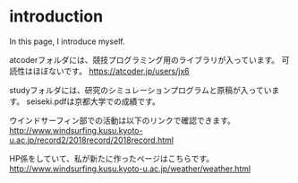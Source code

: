 # introduction
In this page, I introduce myself.

atcoderフォルダには、競技プログラミング用のライブラリが入っています。
可読性はほぼないです。
https://atcoder.jp/users/jx6

studyフォルダには、研究のシミュレーションプログラムと原稿が入っています。
seiseki.pdfは京都大学での成績です。


ウインドサーフィン部での活動は以下のリンクで確認できます。
http://www.windsurfing.kusu.kyoto-u.ac.jp/record2/2018record/2018record.html

HP係をしていて、私が新たに作ったページはこちらです。
http://www.windsurfing.kusu.kyoto-u.ac.jp/weather/weather.html